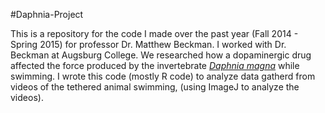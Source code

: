 #Daphnia-Project

This is a repository for the code I made over the past year (Fall 2014 - Spring 2015) for professor Dr. Matthew Beckman. I worked with Dr. Beckman at Augsburg College. We researched how a dopaminergic drug affected the force produced by the invertebrate [_Daphnia magna_](http://en.wikipedia.org/wiki/Daphnia_magna) while swimming. I wrote this code (mostly R code) to analyze data gatherd from videos of the tethered animal swimming, (using ImageJ to analyze the videos).
